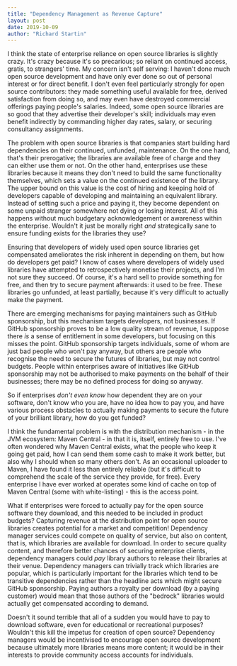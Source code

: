```yaml
---
title: "Dependency Management as Revenue Capture"
layout: post
date: 2019-10-09
author: "Richard Startin"
---
```


I think the state of enterprise reliance on open source libraries is slightly crazy.
It's crazy because it's so precarious; so reliant on continued access, gratis, to strangers' time. 
My concern isn't self serving: I haven't done much open source development and have only ever done so out of personal interest or for direct benefit.
I don't even feel particularly strongly for open source contributors: they made something useful available for free, derived satisfaction from doing so, and may even have destroyed commercial offerings paying people's salaries.
Indeed, some open source libraries are so good that they advertise their developer's skill; individuals may even benefit indirectly by commanding higher day rates, salary, or securing consultancy assignments.

The problem with open source libraries is that companies start building hard dependencies on their continued, unfunded, maintenance.
On the one hand, that's their prerogative; the libraries are available free of charge and they can either use them or not.
On the other hand, enterprises use these libraries because it means they don't need to build the same functionality themselves, which sets a value on the continued existence of the library.
The upper bound on this value is the cost of hiring and keeping hold of developers capable of developing and maintaining an equivalent library.
Instead of setting such a price and paying it, they become dependent on some unpaid stranger somewhere not dying or losing interest. 
All of this happens without much budgetary acknowledgement or awareness within the enterprise.
Wouldn't it just be morally right _and_ strategically sane to ensure funding exists for the libraries they use?

Ensuring that developers of widely used open source libraries get compensated ameliorates the risk inherent in depending on them, but how do developers get paid?
I know of cases where developers of widely used libraries have attempted to retrospectively monetise their projects, and I'm not sure they succeed.
Of course, it's a hard sell to provide something for free, and then try to secure payment afterwards: it used to be free. 
These libraries go unfunded, at least partially, because it's very difficult to actually make the payment.

There are emerging mechanisms for paying maintainers such as GitHub sponsorship, but this mechanism targets developers, not businesses.
If GitHub sponsorship proves to be a low quality stream of revenue, I suppose there _is_ a sense of entitlement in some developers, but focusing on this misses the point. 
GitHub sponsorship targets individuals, some of whom are just bad people who won't pay anyway, but others are people who recognise the need to secure the futures of libraries, but may not control budgets.
People within enterprises aware of initiatives like GitHub sponsorship may not be authorised to make payments on the behalf of their businesses; there may be no defined process for doing so anyway.

So if enterprises _don't even know_ how dependent they are on your software, don't know who you are, have no idea how to pay you, and have various process obstacles to actually making payments to secure the future of your brilliant library, how do you get funded?

I think the fundamental problem is with the distribution mechanism - in the JVM ecosystem: Maven Central - in that it is, itself, entirely free to use.
I've often wondered why Maven Central exists, what the people who keep it going get paid, how I can send them some cash to make it work better, but also why I should when so many others don't.
As an occasional uploader to Maven, I have found it less than entirely reliable (but it's difficult to comprehend the scale of the service they provide, for free).
Every enterprise I have ever worked at operates some kind of cache on top of Maven Central (some with white-listing) - this is the access point.

What if enterprises were forced to actually pay for the open source software they download, and this needed to be included in product budgets?
Capturing revenue at the distribution point for open source libraries creates potential for a market and competition!
Dependency manager services could compete on quality of service, but also on content, that is, which libraries are available for download.
In order to secure quality content, and therefore better chances of securing enterprise clients, dependency managers could _pay_ library authors to release their libraries at their venue.
Dependency managers can trivially track which libraries are popular, which is particularly important for the libraries which tend to be transitive dependencies rather than the headline acts which might secure GitHub sponsorship.
Paying authors a royalty per download (by a paying customer) would mean that those authors of the "bedrock" libraries would actually get compensated according to demand.

Doesn't it sound terrible that all of a sudden you would have to pay to download software, even for educational or recreational purposes? 
Wouldn't this kill the impetus for creation of open source?
Dependency managers would be incentivised to encourage open source development because ultimately more libraries means more content; it would be in their interests to provide community access accounts for individuals.


